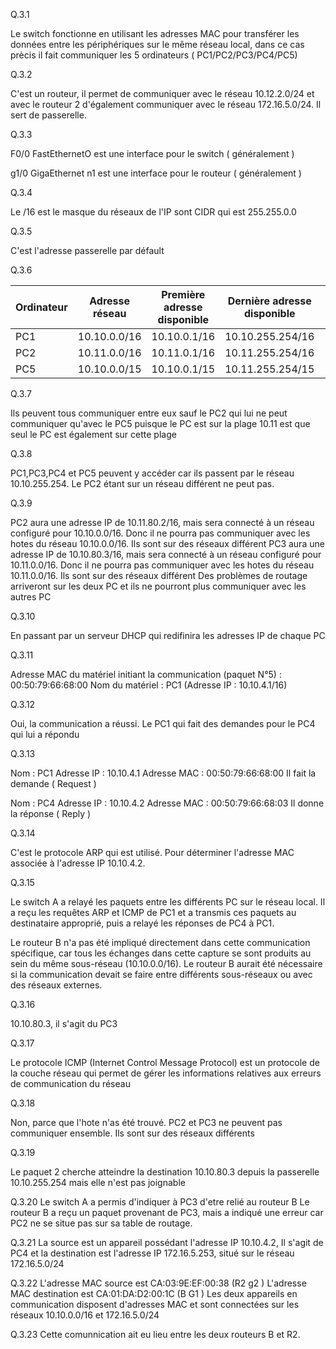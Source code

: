 Q.3.1

Le switch fonctionne en utilisant les adresses MAC pour transférer les données entre les périphériques sur le même réseau local, dans ce cas prècis il fait communiquer les 5 ordinateurs ( PC1/PC2/PC3/PC4/PC5)


Q.3.2

C'est un routeur, il permet de communiquer avec le réseau 10.12.2.0/24 et avec le routeur 2 d'également communiquer avec le réseau 172.16.5.0/24. Il sert de passerelle.

Q.3.3

F0/0 FastEthernetO est une interface pour le switch ( généralement )

g1/0 GigaEthernet n1 est une interface pour le routeur  ( généralement )

Q.3.4 

Le /16 est le masque du réseaux de l'IP sont CIDR qui est 255.255.0.0

Q.3.5

C'est l'adresse passerelle par défault

Q.3.6

| Ordinateur | Adresse réseau    | Première adresse disponible | Dernière adresse disponible | Adresse Broadcast     |
|------------|--------------------|-----------------------------|-----------------------------|-----------------------|
| PC1        | 10.10.0.0/16       | 10.10.0.1/16                | 10.10.255.254/16            | 10.10.255.255/16      |
| PC2        | 10.11.0.0/16      | 10.11.0.1/16                | 10.11.255.254/16            | 10.11.255.255/16      |
| PC5        | 10.10.0.0/15       | 10.10.0.1/15                | 10.11.255.254/15            | 10.11.255.255/15      |

Q.3.7

Ils peuvent tous communiquer entre eux sauf le PC2 qui lui ne peut communiquer qu'avec le PC5 puisque le PC est sur la plage 10.11 est que seul le PC est également sur cette plage 

Q.3.8

PC1,PC3,PC4 et PC5 peuvent y accéder car ils passent par le réseau 10.10.255.254. Le PC2 étant sur un réseau différent ne peut pas.

Q.3.9

 PC2 aura une adresse IP de 10.11.80.2/16, mais sera connecté à un réseau configuré pour 10.10.0.0/16. Donc il ne pourra pas communiquer avec les hotes du réseau 10.10.0.0/16. Ils sont sur des réseaux différent
 PC3 aura une adresse IP de 10.10.80.3/16, mais sera connecté à un réseau configuré pour 10.11.0.0/16. Donc il ne pourra pas communiquer avec les hotes du réseau 10.11.0.0/16. Ils sont sur des réseaux différent
 Des problèmes de routage arriveront sur les deux PC et ils ne pourront plus communiquer avec les autres PC

 Q.3.10

 En passant par un serveur DHCP qui redifinira les adresses IP de chaque PC


Q.3.11

Adresse MAC du matériel initiant la communication (paquet N°5) : 00:50:79:66:68:00
Nom du matériel : PC1 (Adresse IP : 10.10.4.1/16)


Q.3.12

Oui, la communication a réussi.
Le PC1 qui fait des demandes pour le PC4 qui lui a répondu 


Q.3.13

Nom : PC1
Adresse IP : 10.10.4.1
Adresse MAC : 00:50:79:66:68:00
Il fait la demande ( Request )


Nom : PC4
Adresse IP : 10.10.4.2
Adresse MAC : 00:50:79:66:68:03
Il donne la réponse ( Reply )

Q.3.14

C'est le protocole ARP qui est utilisé. Pour déterminer l'adresse MAC associée à l'adresse IP 10.10.4.2.

Q.3.15

Le switch A a relayé les paquets entre les différents PC sur le réseau local. Il a reçu les requêtes ARP et ICMP de PC1 et a transmis ces paquets au destinataire approprié, puis a relayé les réponses de PC4 à PC1.

Le routeur B n'a pas été impliqué directement dans cette communication spécifique, car tous les échanges dans cette capture se sont produits au sein du même sous-réseau (10.10.0.0/16). Le routeur B aurait été nécessaire si la communication devait se faire entre différents sous-réseaux ou avec des réseaux externes.

Q.3.16

10.10.80.3, il s'agit du PC3

Q.3.17

Le protocole ICMP (Internet Control Message Protocol) est un protocole de la couche réseau qui permet de gérer les informations relatives aux erreurs de communication du réseau

Q.3.18

Non, parce que l'hote n'as été trouvé. PC2 et PC3 ne peuvent pas communiquer ensemble. Ils sont sur des réseaux différents 

Q.3.19

Le paquet 2 cherche atteindre la destination 10.10.80.3 depuis la passerelle 10.10.255.254 mais elle n'est pas joignable 

 Q.3.20
Le switch A a permis d'indiquer à PC3 d'etre relié au routeur B 
Le routeur B a reçu un paquet provenant de PC3, mais a indiqué une erreur car PC2 ne se situe pas sur sa table de routage.

Q.3.21
La source est un appareil possédant l'adresse IP 10.10.4.2, 
Il s'agit de PC4 et la destination est l'adresse IP 172.16.5.253, situé sur le réseau 172.16.5.0/24

Q.3.22
L'adresse MAC source est CA:03:9E:EF:00:38 (R2 g2 )
L'adresse MAC destination est CA:01:DA:D2:00:1C (B G1 )
Les deux appareils en communication disposent d'adresses MAC et sont connectées sur les réseaux 10.10.0.0/16 et 172.16.5.0/24

Q.3.23
Cette comunnication ait eu lieu entre les deux routeurs B et R2.

